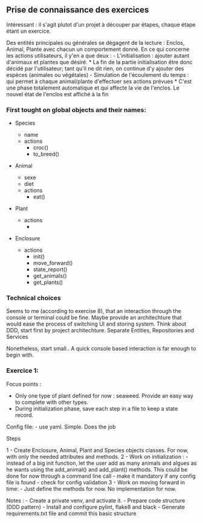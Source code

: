 ## Prise de connaissance des exercices

Intéressant : il s'agit plutot d'un projet à découper par étapes, chaque étape étant un exercice.

Des entités principales ou générales se dégagent de la lecture : Enclos, Animal, Plante avec chacun un comportement donné.
En ce qui concerne les actions utilisateurs, il y'en a que deux :
    - L'initialisation : ajouter autant d'animaux et plantes que désiré.
        * La fin de la partie initialisation être donc décidé par l'utilisateur; tant qu'il ne dit rien, on continue d'y ajouter des espèces (animales ou végétales) 
    - Simulation de l'écoulement du temps : qui permet à chaque animal/plante d'effectuer ses actions prévues
        * C'est une phase totalement automatique et qui affecte la vie de l'enclos. Le nouvel état de l'enclos est affiché à la fin


### First tought on global objects and their names: 

- Species <!-- Objet parent commun aux animaux et plantes -->
    * name
    + actions <!-- Des méthodes reprenant les actions communes à toutes les espèces : se reproduire, croc ^^ -->
        + croc()
        + to_breed()

- Animal 
    * sexe
    * diet <!-- régime alimentaire-->
    + actions <!-- Des méthodes reprenant les actions propres à un animal -->
        + eat()

- Plant 
    + actions <!-- Des méthodes reprenant les actions propres à une plante... si il y en ^^ -->
        + <!-- shine() -->

- Enclosure
    + actions <!-- Des méthodes reprenant les actions propres à l'enclos -->
        + init()
        + move_forward()
        + state_report()
        + get_animals() <!-- liste des animaux de l'enclos -->
        + get_plants() <!-- liste des plantes de l'enclos -->
    
### Technical choices

Seems to me (according to exercise 8), that an interaction through the console or terminal could be fine. Maybe provide an architechture that would ease the process of switching UI and storing system. Think about DDD, start first by project architechture. Separate Entities, Repositories and Services

Nonetheless, start small.. A quick console based interaction is far enough to begin with.

### Exercice 1:

Focus points :
- Only one type of plant defined for now : seaweed. Provide an easy way to complete with other types.
- During initialization phase, save each step in a file to keep a state record.

Config file:
    - use yaml. Simple. Does the job 

Steps 

1 - Create Enclosure, Animal, Plant and Species objects classes. For now, with only the needed attributes and methods. 
2 - Work on initialization :
    - instead of a big init function, let the user add as many animals and algues as he wants using the add_animal() and add_plant() methods. This could be done for now through a command line call
    - make it mandatory if any config file is found
    - check for config validation
3 - Work on moving forward in time:
    - Just define the methods for now. No implementation for now.



Notes :
    - Create a private venv, and activate it.
    - Prepare code structure (DDD pattern)
    - Install and configure pylint, flake8 and black
    - Generate requirements.txt file and commit this basic structure